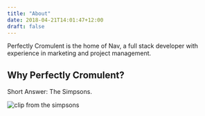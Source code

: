 ```yaml
---
title: "About"
date: 2018-04-21T14:01:47+12:00
draft: false
---
```


Perfectly Cromulent is the home of Nav, a full stack developer with experience in marketing and project management.

## Why Perfectly Cromulent?

Short Answer: The Simpsons.

![clip from the simpsons](https://media.giphy.com/media/R3yhpgilaN2Jq/giphy.gif)
